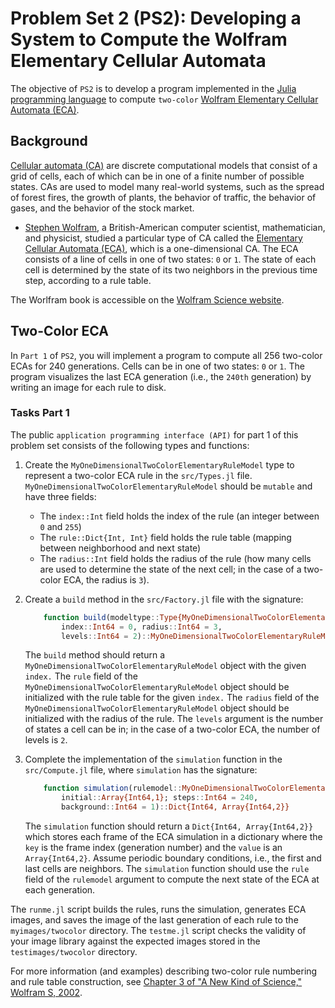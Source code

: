 # Problem Set 2 (PS2): Developing a System to Compute the Wolfram Elementary Cellular Automata
The objective of `PS2` is to develop a program implemented in the [Julia programming language](https://julialang.org/downloads/) to compute `two-color` [Wolfram Elementary Cellular Automata (ECA)](https://en.wikipedia.org/wiki/Elementary_cellular_automaton).

## Background
[Cellular automata (CA)](https://en.wikipedia.org/wiki/Cellular_automaton) are discrete computational models that consist of a grid of cells, each of which can be in one of a finite number of possible states. CAs are used to model many real-world systems, such as the spread of forest fires, the growth of plants, the behavior of traffic, the behavior of gases, and the behavior of the stock market.
* [Stephen Wolfram](https://en.wikipedia.org/wiki/Stephen_Wolfram), a British-American computer scientist, mathematician, and physicist, studied a particular type of CA called the [Elementary Cellular Automata (ECA)](https://en.wikipedia.org/wiki/Elementary_cellular_automaton), which is a one-dimensional CA. The ECA consists of a line of cells in one of two states: `0` or `1`. The state of each cell is determined by the state of its two neighbors in the previous time step, according to a rule table. 

The Worlfram book is accessible on the [Wolfram Science website](https://www.wolframscience.com/nks/).

## Two-Color ECA
In `Part 1` of `PS2`, you will implement a program to compute all 256 two-color ECAs for 240 generations. Cells can be in one of two states: `0` or `1`. The program visualizes the last ECA generation (i.e., the `240th` generation) by writing an image for each rule to disk.

### Tasks Part 1
The public `application programming interface (API)` for part 1 of this problem set consists of the following types and functions:
1. Create the `MyOneDimensionalTwoColorElementaryRuleModel` type to represent a two-color ECA rule in the `src/Types.jl` file. `MyOneDimensionalTwoColorElementaryRuleModel` should be `mutable` and have three fields:       
    * The `index::Int` field holds the index of the rule (an integer between `0` and `255`)
    * The `rule::Dict{Int, Int}` field holds the rule table (mapping between neighborhood and next state)
    * The `radius::Int` field holds the radius of the rule (how many cells are used to determine the state of the next cell; in the case of a two-color ECA, the radius is `3`).

2. Create a `build` method in the `src/Factory.jl` file with the signature:
    ```julia
        function build(modeltype::Type{MyOneDimensionalTwoColorElementaryRuleModel}; 
            index::Int64 = 0, radius::Int64 = 3, 
            levels::Int64 = 2)::MyOneDimensionalTwoColorElementaryRuleModel
    ```
    The `build` method should return a `MyOneDimensionalTwoColorElementaryRuleModel` object with the given `index.` The `rule` field of the `MyOneDimensionalTwoColorElementaryRuleModel` object should be initialized with the rule table for the given `index.` The `radius` field of the `MyOneDimensionalTwoColorElementaryRuleModel` object should be initialized with the radius of the rule. The `levels` argument is the number of states a cell can be in; in the case of a two-color ECA, the number of levels is `2`.

3. Complete the implementation of the `simulation` function in the `src/Compute.jl` file, where `simulation` has the signature:

    ```julia
        function simulation(rulemodel::MyOneDimensionalTwoColorElementaryRuleModel, 
            initial::Array{Int64,1}; steps::Int64 = 240, 
            background::Int64 = 1)::Dict{Int64, Array{Int64,2}}
    ```
    
    The `simulation` function should return a `Dict{Int64, Array{Int64,2}}` which stores each frame of the ECA simulation in a dictionary where the `key` is the frame index (generation number) and the `value` is an `Array{Int64,2}`. Assume periodic boundary conditions, i.e., the first and last cells are neighbors. The `simulation` function should use the `rule` field of the `rulemodel` argument to compute the next state of the ECA at each generation.

The `runme.jl` script builds the rules, runs the simulation, generates ECA images, and saves the image of the last generation of each rule to the `myimages/twocolor` directory. The `testme.jl` script checks the validity of your image library against the expected images stored in the `testimages/twocolor` directory.

For more information (and examples) describing two-color rule numbering and rule table construction, see [Chapter 3 of "A New Kind of Science," Wolfram S, 2002](https://cornell.box.com/s/10md9xuf184a6s3c25n6005uuia7da1e). 
